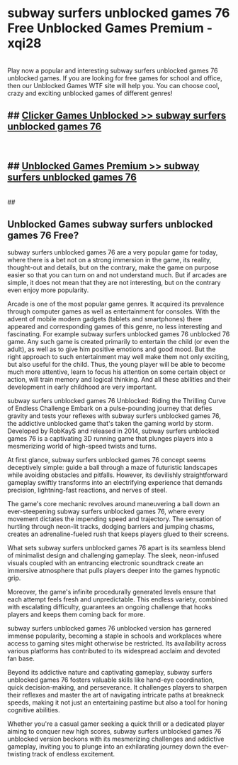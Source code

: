 # subway surfers unblocked games 76  Free Unblocked Games Premium - xqi28 <br>
<br>
Play now a popular and interesting subway surfers unblocked games 76 unblocked games. If you are looking for free games for school and office, then our Unblocked Games WTF site will help you. You can choose cool, crazy and exciting unblocked games of different genres!


## ##  [Clicker Games Unblocked >> subway surfers unblocked games 76](http://freeplayer.one?title=subway_surfers_unblocked_games_76&ref=UGames)
  <br>

##  ## [Unblocked Games Premium >> subway surfers unblocked games 76](http://freeplayer.one?title=subway_surfers_unblocked_games_76&ref=UGames)
  <br>
  ##



## Unblocked Games subway surfers unblocked games 76 Free?

subway surfers unblocked games 76 are a very popular game for today, where there is a bet not on a strong immersion in the game, its reality, thought-out and details, but on the contrary, make the game on purpose easier so that you can turn on and not understand much. But if arcades are simple, it does not mean that they are not interesting, but on the contrary even enjoy more popularity.

Arcade is one of the most popular game genres. It acquired its prevalence through computer games as well as entertainment for consoles. With the advent of mobile modern gadgets (tablets and smartphones) there appeared and corresponding games of this genre, no less interesting and fascinating. For example subway surfers unblocked games 76 unblocked 76 game. Any such game is created primarily to entertain the child (or even the adult), as well as to give him positive emotions and good mood. But the right approach to such entertainment may well make them not only exciting, but also useful for the child. Thus, the young player will be able to become much more attentive, learn to focus his attention on some certain object or action, will train memory and logical thinking. And all these abilities and their development in early childhood are very important.

subway surfers unblocked games 76 Unblocked: Riding the Thrilling Curve of Endless Challenge
Embark on a pulse-pounding journey that defies gravity and tests your reflexes with subway surfers unblocked games 76, the addictive unblocked game that's taken the gaming world by storm. Developed by RobKayS and released in 2014, subway surfers unblocked games 76 is a captivating 3D running game that plunges players into a mesmerizing world of high-speed twists and turns.

At first glance, subway surfers unblocked games 76 concept seems deceptively simple: guide a ball through a maze of futuristic landscapes while avoiding obstacles and pitfalls. However, its devilishly straightforward gameplay swiftly transforms into an electrifying experience that demands precision, lightning-fast reactions, and nerves of steel.

The game's core mechanic revolves around maneuvering a ball down an ever-steepening subway surfers unblocked games 76, where every movement dictates the impending speed and trajectory. The sensation of hurtling through neon-lit tracks, dodging barriers and jumping chasms, creates an adrenaline-fueled rush that keeps players glued to their screens.

What sets subway surfers unblocked games 76 apart is its seamless blend of minimalist design and challenging gameplay. The sleek, neon-infused visuals coupled with an entrancing electronic soundtrack create an immersive atmosphere that pulls players deeper into the games hypnotic grip.

Moreover, the game's infinite procedurally generated levels ensure that each attempt feels fresh and unpredictable. This endless variety, combined with escalating difficulty, guarantees an ongoing challenge that hooks players and keeps them coming back for more.

subway surfers unblocked games 76 unblocked version has garnered immense popularity, becoming a staple in schools and workplaces where access to gaming sites might otherwise be restricted. Its availability across various platforms has contributed to its widespread acclaim and devoted fan base.

Beyond its addictive nature and captivating gameplay, subway surfers unblocked games 76 fosters valuable skills like hand-eye coordination, quick decision-making, and perseverance. It challenges players to sharpen their reflexes and master the art of navigating intricate paths at breakneck speeds, making it not just an entertaining pastime but also a tool for honing cognitive abilities.

Whether you're a casual gamer seeking a quick thrill or a dedicated player aiming to conquer new high scores, subway surfers unblocked games 76 unblocked version beckons with its mesmerizing challenges and addictive gameplay, inviting you to plunge into an exhilarating journey down the ever-twisting track of endless excitement.